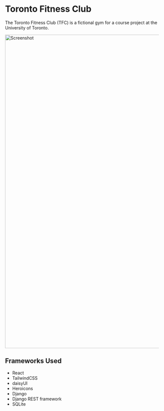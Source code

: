 # Toronto Fitness Club
The Toronto Fitness Club (TFC) is a fictional gym for a course project at the University of Toronto.

<img width="1024" alt="Screenshot" src="https://user-images.githubusercontent.com/7163127/206864369-5ae20a47-c8e4-4638-ab66-fdef8ee5927e.png">

## Frameworks Used

- React
- TailwindCSS
- daisyUI
- Heroicons
- Django
- Django REST framework
- SQLite
